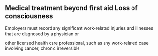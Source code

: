 ## Medical treatment beyond ﬁrst aid Loss of consciousness

Employers must record any signiﬁcant work-related injuries and illnesses that are diagnosed by a physician or

other licensed health care professional, such as any work-related case involving cancer, chronic irreversible